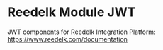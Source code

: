 # Reedelk Module JWT

JWT components for Reedelk Integration Platform: https://www.reedelk.com/documentation
